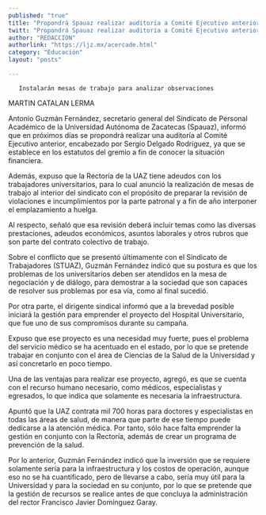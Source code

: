 ```yaml
---
published: "true"
title: "Propondrá Spauaz realizar auditoría a Comité Ejecutivo anterior: Guzmán"
twitt: "Propondrá Spauaz realizar auditoría a Comité Ejecutivo anterior: Guzmán"
author: "REDACCION"
authorlink: "https://ljz.mx/acercade.html"
category: "Educación"
layout: "posts"

---
```



  
    
       Instalarán mesas de trabajo para analizar observaciones
    
  



  MARTIN CATALAN LERMA



Antonio Guzmán Fernández, secretario general del Sindicato de Personal Académico de la Universidad Autónoma de Zacatecas (Spauaz), informó que en próximos días se propondrá realizar una auditoría al Comité Ejecutivo anterior, encabezado por Sergio Delgado Rodríguez, ya que se establece en los estatutos del gremio a fin de conocer la situación financiera.  

  Además, expuso que la Rectoría de la UAZ tiene adeudos con los trabajadores universitarios, para lo cual anunció la realización de mesas de trabajo al interior del sindicato con el propósito de preparar la revisión de violaciones e incumplimientos por la parte patronal y a fin de año interponer el emplazamiento a huelga.



  Al respecto, señaló que esa revisión deberá incluir temas como las diversas prestaciones, adeudos económicos, asuntos laborales y otros rubros que son parte del contrato colectivo de trabajo.



  Sobre el conflicto que se presentó últimamente con el Sindicato de Trabajadores (STUAZ), Guzmán Fernández indicó que su postura es que los problemas de los universitarios deben ser atendidos en la mesa de negociación y de diálogo, para demostrar a la sociedad que son capaces de resolver sus problemas por esa vía, como al final sucedió.



  Por otra parte, el dirigente sindical informó que a la brevedad posible iniciará la gestión para emprender el proyecto del Hospital Universitario, que fue uno de sus compromisos durante su campaña.



  Expuso que ese proyecto es una necesidad muy fuerte, pues el problema del servicio médico se ha acentuado en el estado, por lo que se pretende trabajar en conjunto con el área de Ciencias de la Salud de la Universidad y así concretarlo en poco tiempo.



  Una de las ventajas para realizar ese proyecto, agregó, es que se cuenta con el recurso humano necesario, como médicos, especialistas y egresados, lo que indica que solamente es necesaria la infraestructura.



  Apuntó que la UAZ contrata mil 700 horas para doctores y especialistas en todas las áreas de salud, de manera que parte de ese tiempo puede dedicarse a la atención médica. Por tanto, sólo hace falta emprender la gestión en conjunto con la Rectoría, además de crear un programa de prevención de la salud.



  Por lo anterior, Guzmán Fernández indicó que la inversión que se requiere solamente sería para la infraestructura y los costos de operación, aunque eso no se ha cuantificado, pero de llevarse a cabo, sería muy útil para la Universidad y para la sociedad en su conjunto, por lo que se pretende que la gestión de recursos se realice antes de que concluya la administración del rector Francisco Javier Domínguez Garay.

